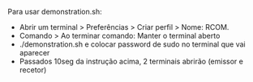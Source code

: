Para usar demonstration.sh:

- Abrir um terminal > Preferências > Criar perfil > Nome: RCOM.
- Comando > Ao terminar comando: Manter o terminal aberto
- ./demonstration.sh e colocar password de sudo no terminal que vai aparecer
- Passados 10seg da instrução acima, 2 terminais abrirão (emissor e recetor)